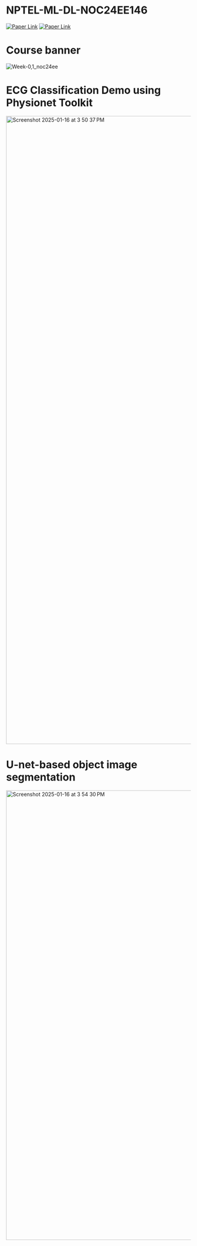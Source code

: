 # NPTEL-ML-DL-NOC24EE146

[![Paper Link](https://img.shields.io/badge/Course-website-red)](https://onlinecourses.nptel.ac.in/noc24_ee146/course)
[![Paper Link](https://img.shields.io/badge/Tutorial-sessions-blue)](https://youtube.com/playlist?list=PL59Tdt2wECDhfNt6I8VCs23dONSXiezZ6&si=tszqXudkIojisnW6)

# Course banner
![Week-0,1_noc24ee](https://github.com/user-attachments/assets/3963729e-a1c6-4c06-81a7-5e7289f378b9)

# ECG Classification Demo using Physionet Toolkit
<img width="1710" alt="Screenshot 2025-01-16 at 3 50 37 PM" src="https://github.com/user-attachments/assets/c12fad8c-d8c8-481b-ae79-bf7dbbf9fecb" />

# U-net-based object image segmentation
<img width="1224" alt="Screenshot 2025-01-16 at 3 54 30 PM" src="https://github.com/user-attachments/assets/f798e51f-8c2f-4e46-a046-31b104f0a934" />
